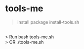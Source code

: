 # tools-me
> install package install-tools.sh
<br>
> Run bash tools-me.sh
<br>
> OR ./tools-me.sh
<br>
